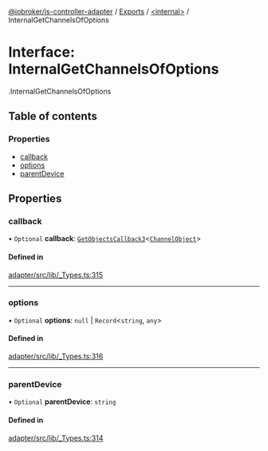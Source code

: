 [@iobroker/js-controller-adapter](../README.md) / [Exports](../modules.md) / [<internal\>](../modules/internal_.md) / InternalGetChannelsOfOptions

# Interface: InternalGetChannelsOfOptions

[<internal>](../modules/internal_.md).InternalGetChannelsOfOptions

## Table of contents

### Properties

- [callback](internal_.InternalGetChannelsOfOptions.md#callback)
- [options](internal_.InternalGetChannelsOfOptions.md#options)
- [parentDevice](internal_.InternalGetChannelsOfOptions.md#parentdevice)

## Properties

### callback

• `Optional` **callback**: [`GetObjectsCallback3`](../modules/internal_.md#getobjectscallback3)<[`ChannelObject`](internal_.ChannelObject.md)\>

#### Defined in

[adapter/src/lib/_Types.ts:315](https://github.com/ioBroker/ioBroker.js-controller/blob/4361085b/packages/adapter/src/lib/_Types.ts#L315)

___

### options

• `Optional` **options**: ``null`` \| `Record`<`string`, `any`\>

#### Defined in

[adapter/src/lib/_Types.ts:316](https://github.com/ioBroker/ioBroker.js-controller/blob/4361085b/packages/adapter/src/lib/_Types.ts#L316)

___

### parentDevice

• `Optional` **parentDevice**: `string`

#### Defined in

[adapter/src/lib/_Types.ts:314](https://github.com/ioBroker/ioBroker.js-controller/blob/4361085b/packages/adapter/src/lib/_Types.ts#L314)
